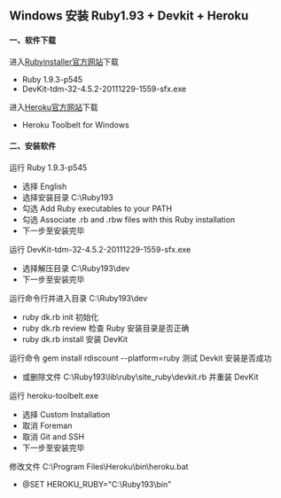 Windows 安装 Ruby1.93 + Devkit + Heroku
----

#### 一、软件下载

进入[Rubyinstaller官方网站](http://rubyinstaller.org/downloads/ "rubyinstaller")下载
+ Ruby 1.9.3-p545
+ DevKit-tdm-32-4.5.2-20111229-1559-sfx.exe

进入[Heroku官方网站](https://toolbelt.heroku.com/ "Heroku Toolbelt")下载
+ Heroku Toolbelt for Windows

#### 二、安装软件

运行 Ruby 1.9.3-p545
+ 选择 English
+ 选择安装目录 C:\Ruby193
+ 勾选 Add Ruby executables to your PATH
+ 勾选 Associate .rb and .rbw files with this Ruby installation
+ 下一步至安装完毕

运行 DevKit-tdm-32-4.5.2-20111229-1559-sfx.exe
+ 选择解压目录 C:\Ruby193\dev
+ 下一步至安装完毕

运行命令行并进入目录 C:\Ruby193\dev
+ ruby dk.rb init 初始化
+ ruby dk.rb review 检查 Ruby 安装目录是否正确
+ ruby dk.rb install 安装 DevKit

运行命令 gem install rdiscount --platform=ruby 测试 Devkit 安装是否成功
+ 或删除文件 C:\Ruby193\lib\ruby\site_ruby\devkit.rb 并重装 DevKit

运行 heroku-toolbelt.exe
+ 选择 Custom Installation
+ 取消 Foreman
+ 取消 Git and SSH
+ 下一步至安装完毕

修改文件 C:\Program Files\Heroku\bin\heroku.bat
+ @SET HEROKU_RUBY="C:\Ruby193\bin"
